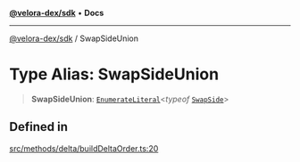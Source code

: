 [**@velora-dex/sdk**](../README.md) • **Docs**

***

[@velora-dex/sdk](../globals.md) / SwapSideUnion

# Type Alias: SwapSideUnion

> **SwapSideUnion**: [`EnumerateLiteral`](../-internal-/type-aliases/EnumerateLiteral.md)\<*typeof* [`SwapSide`](../enumerations/SwapSide.md)\>

## Defined in

[src/methods/delta/buildDeltaOrder.ts:20](https://github.com/VeloraDEX/sdk/blob/feat/extend_delta_orders_filtering/src/methods/delta/buildDeltaOrder.ts#L20)
